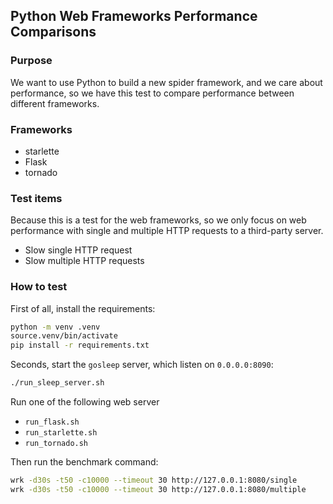 ## Python Web Frameworks Performance Comparisons

### Purpose

We want to use Python to build a new spider framework, and we care about performance, so we have this test to
compare performance between different frameworks.

### Frameworks

- starlette
- Flask
- tornado

### Test items

Because this is a test for the web frameworks, so we only focus on web performance with single and multiple HTTP requests to a third-party server.

- Slow single HTTP request
- Slow multiple HTTP requests

### How to test

First of all, install the requirements:

```bash
python -m venv .venv
source.venv/bin/activate
pip install -r requirements.txt
```

Seconds, start the `gosleep` server, which listen on `0.0.0.0:8090`:

```bash
./run_sleep_server.sh
```

Run one of the following web server

- `run_flask.sh`
- `run_starlette.sh`
- `run_tornado.sh`

Then run the benchmark command:

```bash
wrk -d30s -t50 -c10000 --timeout 30 http://127.0.0.1:8080/single
wrk -d30s -t50 -c10000 --timeout 30 http://127.0.0.1:8080/multiple
```

